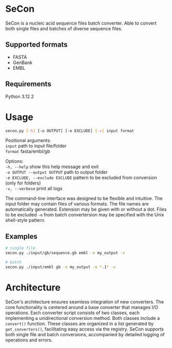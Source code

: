 # SeCon
SeCon is a nucleic acid sequence files batch converter. Able to convert both single files and batches of diverse sequence files.

## Supported formats
- FASTA
- GenBank
- EMBL

## Requirements
Python 3.12.2

# Usage
```bash
secon.py [-h] [-o OUTPUT] [-e EXCLUDE] [-v] input format
```

Positional arguments:  
  `input` path to input file/folder  
  `format` fasta/embl/gb  

Options:  
  `-h, --help` show this help message and exit  
  `-o OUTPUT --output OUTPUT` path to output folder  
  `-e EXCLUDE, --exclude EXCLUDE` pattern to be excluded from conversion (only for folders)  
  `-v, --verbose` print all logs  


The command-line interface was designed to be flexible and intuitive. The input folder may contain files of various formats. The file names are automatically generated. Extension may be given with or without a dot. Files to be excluded `-e` from batch convertersion may be specified with the Unix shell-style pattern.

## Examples
```bash
# single file 
secon.py ./input/gb/sequence.gb embl -o my_output -v

# batch
secon.py ./input/embl gb -o my_output -e *.1* -v 
```

# Architecture
SeCon's architecture ensures seamless integration of new converters. The core functionality is centered around a base converter that manages I/O operations. Each converter script consists of two classes, each implementing a unidirectional conversion method. Both classes include a `convert()` function. These classes are organized in a list generated by `get_converters()`, facilitating easy access via the registry. SeCon supports both single file and batch conversions, accompanied by detailed logging of operations and errors.
